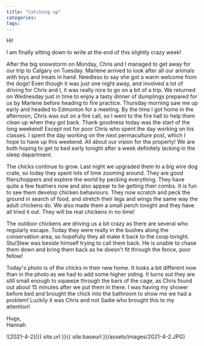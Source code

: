 ```yaml
---
title: "Catching up"
categories:
tags:
---
```


Hi!

I am finally sitting down to write at the end of this slightly crazy week!

After the big snowstorm on Monday, Chris and I managed to get away for our trip to Calgary on Tuesday. Marlene arrived to look after all our animals with toys and treats in hand. Needless to say she got a warm welcome from the dogs! Even though it was just one night away, and involved a lot of driving for Chris and I, it was really nice to go on a bit of a trip. We returned on Wednesday just in time to enjoy a tasty dinner of dumplings prepared for us by Marlene before heading to fire practice. Thursday morning saw me up early and headed to Edmonton for a meeting. By the time I got home in the afternoon, Chris was out on a fire call, so I went to the fire hall to help them clean up when they got back. Thank goodness today was the start of the long weekend! Except not for poor Chris who spent the day working on his classes. I spent the day working on the next permaculture post, which I hope to have up this weekend. All about our vision for the property! We are both hoping to get to bed early tonight after a week definitely lacking in the sleep department.

The chicks continue to grow. Last night we upgraded them to a big wire dog crate, so today they spent lots of time zooming around. They are good fliers/hoppers and explore the world by pecking everything. They have quite a few feathers now and also appear to be getting their combs. It is fun to see them develop chicken behaviours. They now scratch and peck the ground in search of food, and stretch their legs and wings the same way the adult chickens do. We also made them a small perch tonight and they have all tried it out. They will be real chickens in no time!  

The outdoor chickens are driving us a bit crazy as there are several who regularly escape. Today they were really in the bushes along the conservation area, so hopefully they all make it back to the coop tonight. Stu/Stew was beside himself trying to call them back. He is unable to chase them down and bring them back as he doesn't fit through the fence, poor fellow!

Today's photo is of the chicks in their new home. It looks a bit different now than in the photo as we had to add some higher siding. It turns out they are still small enough to squeeze through the bars of the cage, as Chris found out about 15 minutes after we put them in there. I was having my shower before bed and brought the chick into the bathroom to show me we had a problem! Luckily it was Chris and not Sadie who brought this to my attention!

Hugs,<br />
Hannah

![2021-4-2]({{ site.url }}{{ site.baseurl }}/assets/images/2021-4-2.JPG)